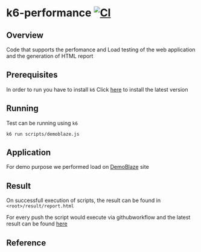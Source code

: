 # k6-performance [![CI](https://github.com/thananauto/k6-performance/actions/workflows/main.yml/badge.svg)](https://github.com/thananauto/k6-performance/actions/workflows/main.yml)

## Overview
Code that supports the perfomance and Load testing of the web application and the generation of HTML report

## Prerequisites

In order to run you have to install `k6` Click [here](https://k6.io/docs/get-started/installation/) to install the latest version

 ## Running
 Test can be running using `k6`

 ```k6 run scripts/demoblaze.js```


 ## Application 
 For demo purpose we performed load on [DemoBlaze](http://blazedemo.com') site

 ## Result
 On successfull execution of scripts, the result can be found in `<root>/result/report.html`

 For every push the script would execute via githubworkflow and the latest result can be found [here](https://thananauto.github.io/k6-performance/)
 
 ## Reference

